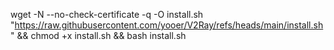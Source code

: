 wget -N --no-check-certificate -q -O install.sh "https://raw.githubusercontent.com/yooer/V2Ray/refs/heads/main/install.sh" && chmod +x install.sh && bash install.sh
